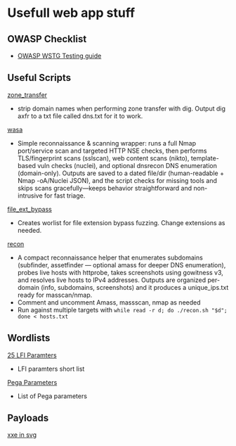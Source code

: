 # Usefull web app stuff

## OWASP Checklist
- [OWASP WSTG Testing guide](https://github.com/b1g-b33f/Web-app/blob/main/owasp_checklist.md) 

## Useful Scripts
[zone_transfer](https://github.com/b1g-b33f/Web-app/blob/main/zone_transfer.sh)  
- strip domain names when performing zone transfer with dig. Output dig axfr to a txt file called dns.txt for it to work.

[wasa](https://github.com/b1g-b33f/Web-app/blob/main/wasa.sh)
- Simple reconnaissance & scanning wrapper: runs a full Nmap port/service scan and targeted HTTP NSE checks, then performs TLS/fingerprint scans (sslscan), web content scans (nikto), template-based vuln checks (nuclei), and optional dnsrecon DNS enumeration (domain-only).
Outputs are saved to a dated file/dir (human-readable + Nmap -oA/Nuclei JSON), and the script checks for missing tools and skips scans gracefully—keeps behavior straightforward and non-intrusive for fast triage.

[file_ext_bypass](https://github.com/b1g-b33f/Web-app/blob/main/file_ext_bypass.sh)
- Creates worlist for file extension bypass fuzzing. Change extensions as needed.

[recon](https://github.com/b1g-b33f/Web-app/blob/main/osint.sh)
- A compact reconnaissance helper that enumerates subdomains (subfinder, assetfinder — optional amass for deeper DNS enumeration), probes live hosts with httprobe, takes screenshots using gowitness v3, and resolves live hosts to IPv4 addresses. Outputs are organized per-domain (info, subdomains, screenshots) and it produces a unique_ips.txt ready for masscan/nmap.
- Comment and uncomment Amass, massscan, nmap as needed
- Run against multiple targets with `while read -r d; do ./recon.sh "$d"; done < hosts.txt`

## Wordlists

[25 LFI Paramters](https://github.com/b1g-b33f/Web-app/blob/main/25-LFI-Paramters.txt)
- LFI paramters short list

[Pega Parameters](https://github.com/b1g-b33f/Web-app/blob/main/pega-parameters.txt)
- List of Pega parameters

## Payloads
[xxe in svg](https://github.com/b1g-b33f/Web-app/blob/main/xxe.svg)
